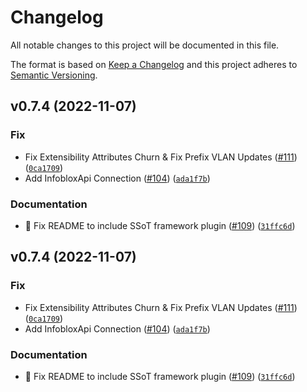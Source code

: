 # Changelog

All notable changes to this project will be documented in this file.

The format is based on [Keep a Changelog](http://keepachangelog.com/en/1.0.0/)
and this project adheres to [Semantic Versioning](http://semver.org/spec/v2.0.0.html).

<!--next-version-placeholder-->

## v0.7.4 (2022-11-07)
### Fix
* Fix Extensibility Attributes Churn & Fix Prefix VLAN Updates ([#111](https://github.com/nautobot/nautobot-plugin-ssot-infoblox/issues/111)) ([`0ca1709`](https://github.com/nautobot/nautobot-plugin-ssot-infoblox/commit/0ca1709137554078076922703ea95d306e5c6596))
* Add InfobloxApi Connection ([#104](https://github.com/nautobot/nautobot-plugin-ssot-infoblox/issues/104)) ([`ada1f7b`](https://github.com/nautobot/nautobot-plugin-ssot-infoblox/commit/ada1f7bde55aae5a3f0ccc6d6586aea663194e0a))

### Documentation
* 📝 Fix README to include SSoT framework plugin ([#109](https://github.com/nautobot/nautobot-plugin-ssot-infoblox/issues/109)) ([`31ffc6d`](https://github.com/nautobot/nautobot-plugin-ssot-infoblox/commit/31ffc6d4b3b329634421bbd1282ac96e3f923d26))

## v0.7.4 (2022-11-07)
### Fix
* Fix Extensibility Attributes Churn & Fix Prefix VLAN Updates ([#111](https://github.com/nautobot/nautobot-plugin-ssot-infoblox/issues/111)) ([`0ca1709`](https://github.com/nautobot/nautobot-plugin-ssot-infoblox/commit/0ca1709137554078076922703ea95d306e5c6596))
* Add InfobloxApi Connection ([#104](https://github.com/nautobot/nautobot-plugin-ssot-infoblox/issues/104)) ([`ada1f7b`](https://github.com/nautobot/nautobot-plugin-ssot-infoblox/commit/ada1f7bde55aae5a3f0ccc6d6586aea663194e0a))

### Documentation
* 📝 Fix README to include SSoT framework plugin ([#109](https://github.com/nautobot/nautobot-plugin-ssot-infoblox/issues/109)) ([`31ffc6d`](https://github.com/nautobot/nautobot-plugin-ssot-infoblox/commit/31ffc6d4b3b329634421bbd1282ac96e3f923d26))
